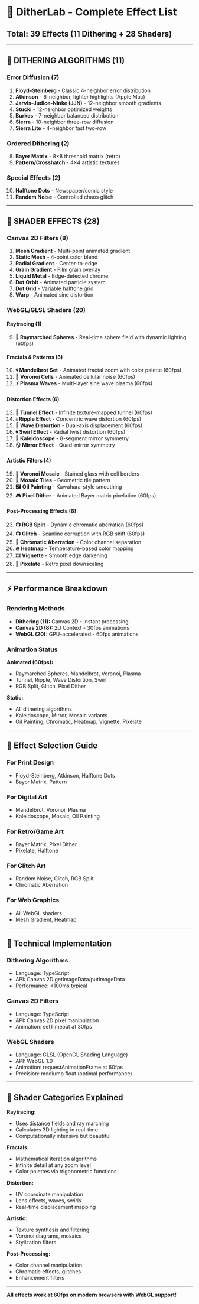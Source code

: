 # 🎨 DitherLab - Complete Effect List

## Total: 39 Effects (11 Dithering + 28 Shaders)

---

## 🔲 DITHERING ALGORITHMS (11)

### Error Diffusion (7)
1. **Floyd–Steinberg** - Classic 4-neighbor error distribution
2. **Atkinson** - 6-neighbor, lighter highlights (Apple Mac)
3. **Jarvis-Judice-Ninke (JJN)** - 12-neighbor smooth gradients
4. **Stucki** - 12-neighbor optimized weights
5. **Burkes** - 7-neighbor balanced distribution
6. **Sierra** - 10-neighbor three-row diffusion
7. **Sierra Lite** - 4-neighbor fast two-row

### Ordered Dithering (2)
8. **Bayer Matrix** - 8×8 threshold matrix (retro)
9. **Pattern/Crosshatch** - 4×4 artistic textures

### Special Effects (2)
10. **Halftone Dots** - Newspaper/comic style
11. **Random Noise** - Controlled chaos glitch

---

## 🌈 SHADER EFFECTS (28)

### Canvas 2D Filters (8)
1. **Mesh Gradient** - Multi-point animated gradient
2. **Static Mesh** - 4-point color blend
3. **Radial Gradient** - Center-to-edge
4. **Grain Gradient** - Film grain overlay
5. **Liquid Metal** - Edge-detected chrome
6. **Dot Orbit** - Animated particle system
7. **Dot Grid** - Variable halftone grid
8. **Warp** - Animated sine distortion

### WebGL/GLSL Shaders (20)

#### Raytracing (1)
9. **🔮 Raymarched Spheres** - Real-time sphere field with dynamic lighting (60fps)

#### Fractals & Patterns (3)
10. **🌀 Mandelbrot Set** - Animated fractal zoom with color palette (60fps)
11. **🔶 Voronoi Cells** - Animated cellular noise (60fps)
12. **⚡ Plasma Waves** - Multi-layer sine wave plasma (60fps)

#### Distortion Effects (6)
13. **🌊 Tunnel Effect** - Infinite texture-mapped tunnel (60fps)
14. **💧 Ripple Effect** - Concentric wave distortion (60fps)
15. **🌊 Wave Distortion** - Dual-axis displacement (60fps)
16. **🌀 Swirl Effect** - Radial twist distortion (60fps)
17. **🔮 Kaleidoscope** - 8-segment mirror symmetry
18. **🪞 Mirror Effect** - Quad-mirror symmetry

#### Artistic Filters (4)
19. **🎨 Voronoi Mosaic** - Stained glass with cell borders
20. **🧩 Mosaic Tiles** - Geometric tile pattern
21. **🖼️ Oil Painting** - Kuwahara-style smoothing
22. **🎮 Pixel Dither** - Animated Bayer matrix pixelation (60fps)

#### Post-Processing Effects (6)
23. **📺 RGB Split** - Dynamic chromatic aberration (60fps)
24. **📺 Glitch** - Scanline corruption with RGB shift (60fps)
25. **🌈 Chromatic Aberration** - Color channel separation
26. **🔥 Heatmap** - Temperature-based color mapping
27. **🎞️ Vignette** - Smooth edge darkening
28. **🔲 Pixelate** - Retro pixel downscaling

---

## ⚡ Performance Breakdown

### Rendering Methods
- **Dithering (11):** Canvas 2D - Instant processing
- **Canvas 2D (8):** 2D Context - 30fps animations
- **WebGL (20):** GPU-accelerated - 60fps animations

### Animation Status
**Animated (60fps):**
- Raymarched Spheres, Mandelbrot, Voronoi, Plasma
- Tunnel, Ripple, Wave Distortion, Swirl
- RGB Split, Glitch, Pixel Dither

**Static:**
- All dithering algorithms
- Kaleidoscope, Mirror, Mosaic variants
- Oil Painting, Chromatic, Heatmap, Vignette, Pixelate

---

## 🎯 Effect Selection Guide

### For Print Design
- Floyd-Steinberg, Atkinson, Halftone Dots
- Bayer Matrix, Pattern

### For Digital Art
- Mandelbrot, Voronoi, Plasma
- Kaleidoscope, Mosaic, Oil Painting

### For Retro/Game Art
- Bayer Matrix, Pixel Dither
- Pixelate, Halftone

### For Glitch Art
- Random Noise, Glitch, RGB Split
- Chromatic Aberration

### For Web Graphics
- All WebGL shaders
- Mesh Gradient, Heatmap

---

## 🧪 Technical Implementation

### Dithering Algorithms
- Language: TypeScript
- API: Canvas 2D getImageData/putImageData
- Performance: <100ms typical

### Canvas 2D Filters
- Language: TypeScript
- API: Canvas 2D pixel manipulation
- Animation: setTimeout at 30fps

### WebGL Shaders
- Language: GLSL (OpenGL Shading Language)
- API: WebGL 1.0
- Animation: requestAnimationFrame at 60fps
- Precision: mediump float (optimal performance)

---

## 🎨 Shader Categories Explained

**Raytracing:**
- Uses distance fields and ray marching
- Calculates 3D lighting in real-time
- Computationally intensive but beautiful

**Fractals:**
- Mathematical iteration algorithms
- Infinite detail at any zoom level
- Color palettes via trigonometric functions

**Distortion:**
- UV coordinate manipulation
- Lens effects, waves, swirls
- Real-time displacement mapping

**Artistic:**
- Texture synthesis and filtering
- Voronoi diagrams, mosaics
- Stylization filters

**Post-Processing:**
- Color channel manipulation
- Chromatic effects, glitches
- Enhancement filters

---

**All effects work at 60fps on modern browsers with WebGL support!**
